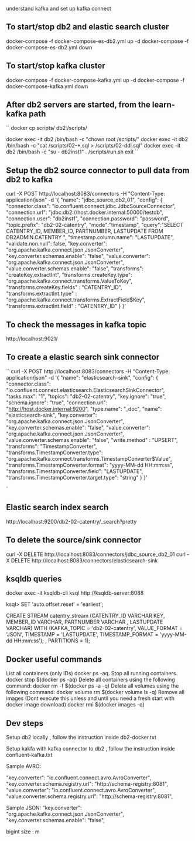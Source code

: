 understand kafka and set up kafka connect

## To start/stop db2 and elastic search cluster

docker-compose -f docker-compose-es-db2.yml up -d
docker-compose -f docker-compose-es-db2.yml down

## To start/stop kafka cluster

docker-compose -f docker-compose-kafka.yml up -d
docker-compose -f docker-compose-kafka.yml down

## After db2 servers are started, from the learn-kafka path

``
docker cp scripts/ db2:/scripts/

docker exec -it db2 /bin/bash -c "chown root /scripts/"
docker exec -it db2 /bin/bash -c "cat /scripts/02-\*.sql > /scripts/02-ddl.sql"
docker exec -it db2 /bin/bash -c "su - db2inst1"
. /scripts/run.sh
exit
``

## Setup the db2 source connector to pull data from db2 to kafka

curl -X POST http://localhost:8083/connectors -H "Content-Type: application/json" -d '{
"name": "jdbc_source_db2_01",
"config": {
"connector.class": "io.confluent.connect.jdbc.JdbcSourceConnector",
"connection.url": "jdbc:db2://host.docker.internal:50000/testdb",
"connection.user": "db2inst1",
"connection.password": "password",
"topic.prefix": "db2-02-catentry",
"mode":"timestamp",
"query":"SELECT CATENTRY_ID, MEMBER_ID, PARTNUMBER, LASTUPDATE FROM DB2ADMIN.CATENTRY ",
"timestamp.column.name": "LASTUPDATE",
"validate.non.null": false,
"key.converter": "org.apache.kafka.connect.json.JsonConverter",
"key.converter.schemas.enable": "false",
"value.converter": "org.apache.kafka.connect.json.JsonConverter",
"value.converter.schemas.enable": "false",
"transforms": "createKey,extractInt",
"transforms.createKey.type": "org.apache.kafka.connect.transforms.ValueToKey",
"transforms.createKey.fields" : "CATENTRY_ID",
"transforms.extractInt.type" : "org.apache.kafka.connect.transforms.ExtractField$Key",
"transforms.extractInt.field" : "CATENTRY_ID"
}
}'

## To check the messages in kafka topic

http://localhost:9021/

## To create a elastic search sink connector

``
curl -X POST http://localhost:8083/connectors -H "Content-Type: application/json" -d '{
"name": "elasticsearch-sink",
"config": {
"connector.class": "io.confluent.connect.elasticsearch.ElasticsearchSinkConnector",
"tasks.max": "1",
"topics": "db2-02-catentry",
"key.ignore": "true",
"schema.ignore": "true",
"connection.url": "http://host.docker.internal:9200",
"type.name": "\_doc",
"name": "elasticsearch-sink",
"key.converter": "org.apache.kafka.connect.json.JsonConverter",
"key.converter.schemas.enable": "false",
"value.converter": "org.apache.kafka.connect.json.JsonConverter",
"value.converter.schemas.enable": "false",
"write.method" : "UPSERT",
"transforms": "TimestampConverter",
"transforms.TimestampConverter.type": "org.apache.kafka.connect.transforms.TimestampConverter$Value",
"transforms.TimestampConverter.format": "yyyy-MM-dd HH:mm:ss",
"transforms.TimestampConverter.field": "LASTUPDATE",
"transforms.TimestampConverter.target.type": "string"
}
}'

`

## Elastic search index search

http://localhost:9200/db2-02-catentry/\_search?pretty

## To delete the source/sink connector

curl -X DELETE http://localhost:8083/connectors/jdbc_source_db2_01
curl -X DELETE http://localhost:8083/connectors/elasticsearch-sink

## ksqldb queries

docker exec -it ksqldb-cli ksql http://ksqldb-server:8088

ksql> SET 'auto.offset.reset' = 'earliest';

CREATE STREAM catentry_stream (CATENTRY_ID VARCHAR KEY, MEMBER_ID VARCHAR, PARTNUMBER VARCHAR , LASTUPDATE VARCHAR)
WITH (KAFKA_TOPIC = 'db2-02-catentry',
VALUE_FORMAT = 'JSON',
TIMESTAMP = 'LASTUPDATE',
TIMESTAMP_FORMAT = 'yyyy-MM-dd HH:mm:ss');
,
PARTITIONS = 1);

## Docker useful commands

List all containers (only IDs) docker ps -aq.
Stop all running containers. docker stop $(docker ps -aq)
Delete all containers using the following command: docker rm -f $(docker ps -a -q)
Delete all volumes using the following command: docker volume rm $(docker volume ls -q)
Remove all images (Dont execute this unless and until you need a fresh start with docker image download) docker rmi $(docker images -q)

## Dev steps

Setup db2 locally , follow the instruction inside db2-docker.txt

Setup kakfa with kafka connector to db2 , follow the instruction inside confluent-kafka.txt

Sample AVRO:

"key.converter": "io.confluent.connect.avro.AvroConverter",
"key.converter.schema.registry.url": "http://schema-registry:8081",
"value.converter": "io.confluent.connect.avro.AvroConverter",
"value.converter.schema.registry.url": "http://schema-registry:8081",

Sample JSON:
"key.converter": "org.apache.kafka.connect.json.JsonConverter",
"key.converter.schemas.enable": "false",

bigint size : m
